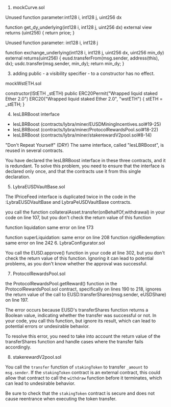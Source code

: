 1. mockCurve.sol

 Unused function parameter:int128 i, int128 j, uint256 dx

function get_dy_underlying(int128 i, int128 j, uint256 dx) external view returns (uint256) {
        return price;
}

 Unused function parameter: int128 i, int128 j

function exchange_underlying(int128 i, int128 j, uint256 dx, uint256 min_dy) external returns(uint256) {
        eusd.transferFrom(msg.sender, address(this), dx);
        usdc.transfer(msg.sender, min_dy);
        return min_dy;
}

3. adding public - a visibility specifier - to a constructor has no effect.

mockWstETH.sol

  constructor(IStETH _stETH)
        public
        ERC20Permit("Wrapped liquid staked Ether 2.0")
        ERC20("Wrapped liquid staked Ether 2.0", "wstETH")
    {
        stETH = _stETH;
    }

4. IesLBRBoost interface

- IesLBRBoost (contracts/lybra/miner/EUSDMiningIncentives.sol#19-25) 	
- IesLBRBoost (contracts/lybra/miner/ProtocolRewardsPool.sol#18-22) 	
- IesLBRBoost (contracts/lybra/miner/stakerewardV2pool.sol#8-14)

"Don't Repeat Yourself" (DRY)
The same interface, called "IesLBRBoost", is reused in several contracts.

You have declared the IesLBRBoost interface in these three contracts, and it is redundant. To solve this problem, you need to ensure that the interface is declared only once, and that the contracts use it from this single declaration.

5. LybraEUSDVaultBase.sol 

The IPriceFeed interface is duplicated twice in the code in the :LybraEUSDVaultBase and LybraPeUSDVaultBase contracts.

you call the function collateralAsset.transfer(onBehalfOf,withdrawal) in your code on line 107, but you don't check the return value of this function

function liquidation
same error on line 173

function superLiquidation: same error on line 208
function rigidRedemption: same error on line 242
6. LybraConfigurator.sol

You call the EUSD.approve() function in your code at line 302, but you don't check the return value of this function. Ignoring it can lead to potential problems, as you don't know whether the approval was successful.

7. ProtocolRewardsPool.sol

the ProtocolRewardsPool.getReward() function in the ProtocolRewardsPool.sol contract, specifically on lines 190 to 218, ignores the return value of the call to EUSD.transferShares(msg.sender, eUSDShare) on line 197.

The error occurs because EUSD's transferShares function returns a Boolean value, indicating whether the transfer was successful or not. In your code, you call this function, but ignore its result, which can lead to potential errors or undesirable behavior.

To resolve this error, you need to take into account the return value of the transferShares function and handle cases where the transfer fails accordingly.

8. stakerewardV2pool.sol

You call the `transfer` function of `stakingToken` to transfer `_amount` to `msg.sender`. If the `stakingToken` contract is an external contract, this could allow that contract to call the `withdraw` function before it terminates, which can lead to undesirable behavior.

Be sure to check that the `stakingToken` contract is secure and does not cause reentrance when executing the token transfer.